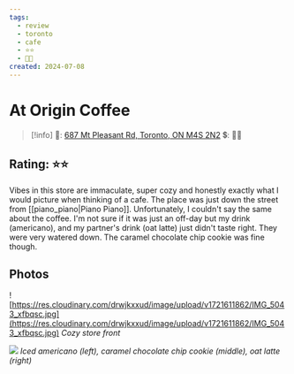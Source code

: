 ```yaml
---
tags:
  - review
  - toronto
  - cafe
  - ⭐⭐
  - 💸💸
created: 2024-07-08
---
```


# At Origin Coffee

> [!info]
>📌: [687 Mt Pleasant Rd, Toronto, ON M4S 2N2](https://maps.app.goo.gl/AZsrwbtBjPeb11C96)
>💲: 💸💸

## Rating: ⭐⭐

Vibes in this store are immaculate, super cozy and honestly exactly what I would picture when thinking of a cafe. The place was just down the street from [[piano_piano|Piano Piano]]. Unfortunately, I couldn't say the same about the coffee. I'm not sure if it was just an off-day but my drink (americano), and my partner's drink (oat latte) just didn't taste right. They were very watered down. The caramel chocolate chip cookie was fine though.

## Photos

![https://res.cloudinary.com/drwjkxxud/image/upload/v1721611862/IMG_5043_xfbqsc.jpg](https://res.cloudinary.com/drwjkxxud/image/upload/v1721611862/IMG_5043_xfbqsc.jpg)
*Cozy store front*

![](https://res.cloudinary.com/drwjkxxud/image/upload/v1721090830/E1D84FF5-819D-4ACF-BE35-A4B9D3D82B06_xdsye0.jpg)
*Iced americano (left), caramel chocolate chip cookie (middle), oat latte (right)*
